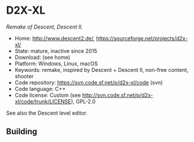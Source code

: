 # D2X-XL

_Remake of Descent, Descent II._

- Home: http://www.descent2.de/, https://sourceforge.net/projects/d2x-xl/
- State: mature, inactive since 2015
- Download: (see home)
- Platform: Windows, Linux, macOS
- Keywords: remake, inspired by Descent + Descent II, non-free content, shooter
- Code repository: https://svn.code.sf.net/p/d2x-xl/code (svn)
- Code language: C++
- Code license: Custom (see http://svn.code.sf.net/p/d2x-xl/code/trunk/LICENSE), GPL-2.0

See also the Descent level editor.

## Building
